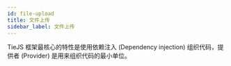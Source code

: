 ```yaml
---
id: file-upload
title: 文件上传
sidebar_label: 文件上传
---
```


TieJS 框架最核心的特性是使用依赖注入 (Dependency injection) 组织代码，提供者 (Provider) 是用来组织代码的最小单位。
